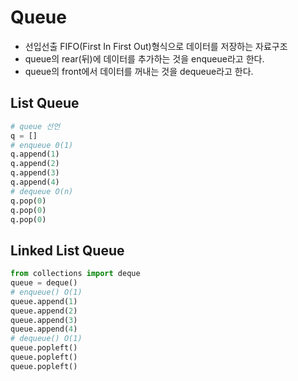 # Queue
- 선입선출 FIFO(First In First Out)형식으로 데이터를 저장하는 자료구조
- queue의 rear(뒤)에 데이터를 추가하는 것을 enqueue라고 한다.
- queue의 front에서 데이터를 꺼내는 것을 dequeue라고 한다.

## List Queue
```python
# queue 선언
q = []
# enqueue 0(1)
q.append(1)
q.append(2)
q.append(3)
q.append(4)
# dequeue O(n)
q.pop(0)
q.pop(0)
q.pop(0)
```


## Linked List Queue
```python
from collections import deque
queue = deque()
# enqueue() O(1)
queue.append(1)
queue.append(2)
queue.append(3)
queue.append(4)
# dequeue() O(1)
queue.popleft()
queue.popleft()
queue.popleft()
```

